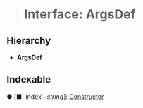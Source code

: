 > # Interface: ArgsDef

## Hierarchy

* **ArgsDef**

## Indexable

● \[■&#x60; index&#x60;: *string*\]: [Constructor](_types_.constructor.md)